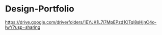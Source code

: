 # Design-Portfolio
https://drive.google.com/drive/folders/1EYJK1L7l7MpEPzd1OTql8sHjnC4o-IwY?usp=sharing

